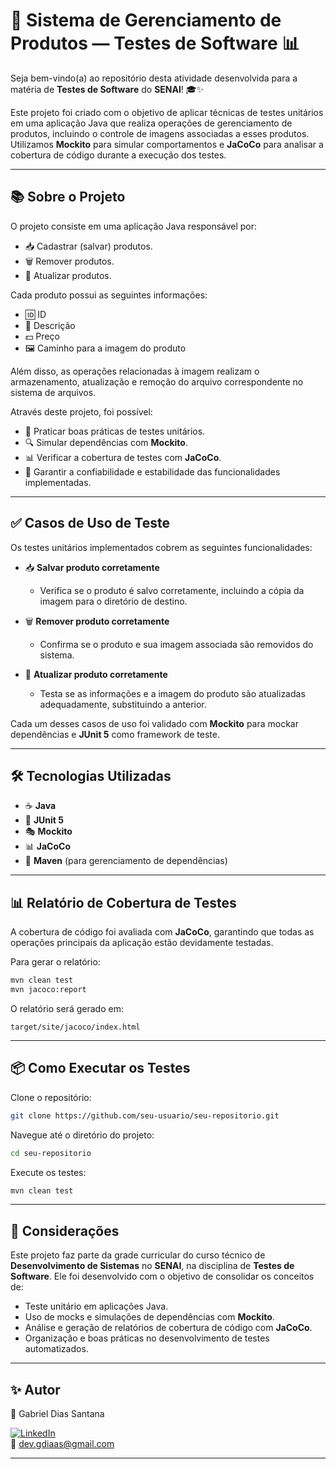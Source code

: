 
# 🛒 Sistema de Gerenciamento de Produtos — Testes de Software 📊

Seja bem-vindo(a) ao repositório desta atividade desenvolvida para a matéria de **Testes de Software** do **SENAI**! 🎓✨

Este projeto foi criado com o objetivo de aplicar técnicas de testes unitários em uma aplicação Java que realiza operações de gerenciamento de produtos, incluindo o controle de imagens associadas a esses produtos. Utilizamos **Mockito** para simular comportamentos e **JaCoCo** para analisar a cobertura de código durante a execução dos testes.

---

## 📚 Sobre o Projeto

O projeto consiste em uma aplicação Java responsável por:

- 📥 Cadastrar (salvar) produtos.
- 🗑️ Remover produtos.
- 🔄 Atualizar produtos.

Cada produto possui as seguintes informações:

- 🆔 ID
- 📝 Descrição
- 💵 Preço
- 🖼️ Caminho para a imagem do produto

Além disso, as operações relacionadas à imagem realizam o armazenamento, atualização e remoção do arquivo correspondente no sistema de arquivos.

Através deste projeto, foi possível:

- 📖 Praticar boas práticas de testes unitários.
- 🔍 Simular dependências com **Mockito**.
- 📊 Verificar a cobertura de testes com **JaCoCo**.
- 📝 Garantir a confiabilidade e estabilidade das funcionalidades implementadas.

---

## ✅ Casos de Uso de Teste

Os testes unitários implementados cobrem as seguintes funcionalidades:

- 📥 **Salvar produto corretamente**
  - Verifica se o produto é salvo corretamente, incluindo a cópia da imagem para o diretório de destino.

- 🗑️ **Remover produto corretamente**
  - Confirma se o produto e sua imagem associada são removidos do sistema.

- 🔄 **Atualizar produto corretamente**
  - Testa se as informações e a imagem do produto são atualizadas adequadamente, substituindo a anterior.

Cada um desses casos de uso foi validado com **Mockito** para mockar dependências e **JUnit 5** como framework de teste.

---

## 🛠️ Tecnologias Utilizadas

- ☕ **Java**
- 🧪 **JUnit 5**
- 🎭 **Mockito**
- 📊 **JaCoCo**
- 📝 **Maven** (para gerenciamento de dependências)

---

## 📊 Relatório de Cobertura de Testes

A cobertura de código foi avaliada com **JaCoCo**, garantindo que todas as operações principais da aplicação estão devidamente testadas.

Para gerar o relatório:

```bash
mvn clean test
mvn jacoco:report
```

O relatório será gerado em:

```
target/site/jacoco/index.html
```

---

## 📦 Como Executar os Testes

Clone o repositório:

```bash
git clone https://github.com/seu-usuario/seu-repositorio.git
```

Navegue até o diretório do projeto:

```bash
cd seu-repositorio
```

Execute os testes:

```bash
mvn clean test
```

---

## 📌 Considerações

Este projeto faz parte da grade curricular do curso técnico de **Desenvolvimento de Sistemas** no **SENAI**, na disciplina de **Testes de Software**. Ele foi desenvolvido com o objetivo de consolidar os conceitos de:

- Teste unitário em aplicações Java.
- Uso de mocks e simulações de dependências com **Mockito**.
- Análise e geração de relatórios de cobertura de código com **JaCoCo**.
- Organização e boas práticas no desenvolvimento de testes automatizados.

---

## ✨ Autor

👤 Gabriel Dias Santana  

[![LinkedIn](https://img.shields.io/badge/LinkedIn-0077B5?style=flat&logo=linkedin&logoColor=white)](https://www.linkedin.com/in/gabriel-dias-689a93312/)  
📧 dev.gdiaas@gmail.com  

---
